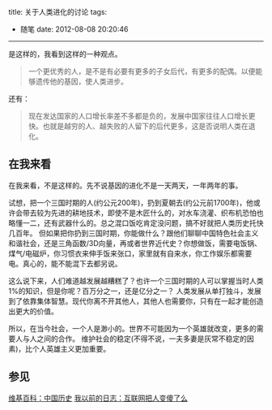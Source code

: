 title: 关于人类进化的讨论
tags:
  - 随笔
date: 2012-08-08 20:20:46
---

是这样的，我看到这样的一种观点。

> 一个更优秀的人，是不是有必要有更多的子女后代，有更多的配偶。以便能够遗传他的基因，使人类进步。

还有：

> 现在发达国家的人口增长率差不多都是负的，发展中国家往往人口增长更快。也就是越穷的人、越失败的人留下的后代更多，这是否说明人类在退化。

## 在我来看

在我来看，不是这样的。先不说基因的进化不是一天两天，一年两年的事。

试想，把一个三国时期的人(约公元200年)，扔到夏朝去(约公元前1700年)，他或许会带去较为先进的耕地技术，即使不是木匠什么的，对水车浇灌、织布机恐怕也略懂一二，还有武器什么的。总之混口饭吃肯定没问题，搞不好就把人类历史托快几百年。
但如果把你扔到三国时期，你能做什么？跟他们聊聊中国特色社会主义和谐社会，还是三角函数/3D向量，再或者世界近代史？你想做饭，需要电饭锅、煤气/电磁炉，你习惯衣来伸手饭来张口，家里就有自来水，你工作娱乐都需要电。真心的，能不能混下去都另说。

这么说下来，人们难道越发展越糟糕了？也许一个三国时期的人可以掌握当时人类1%的知识，但是你呢？百万分之一，还是亿分之一？
人类发展从单打独斗，发展到了依靠集体智慧。现代你离不开其他人，其他人也需要你，只有在一起才能创造出更大的价值。

所以，在当今社会，一个人是渺小的。世界不可能因为一个英雄就改变，更多的需要人与人之间的合作。
维护社会的稳定(不得不说，一夫多妻是灰常不稳定的因素)，比个人英雄主义更加重要。

## 参见

[维基百科：中国历史](http://zh.wikipedia.org/wiki/%E4%B8%AD%E5%9B%BD%E5%8E%86%E5%8F%B2)
[我以前的日志：互联网把人变傻了么](http://jyprince.me/note/378)